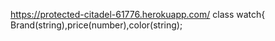 https://protected-citadel-61776.herokuapp.com/ 
class watch{ Brand(string),price(number),color(string);
